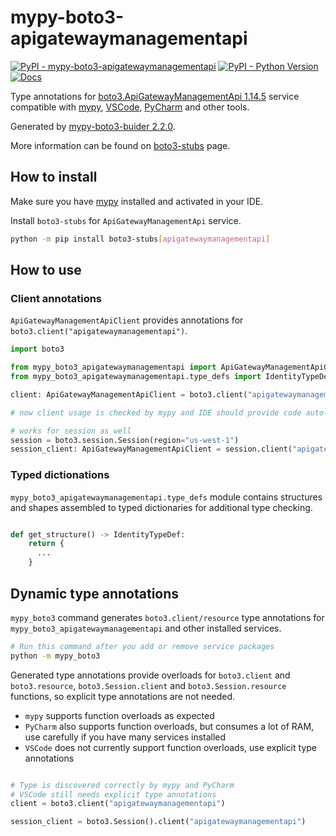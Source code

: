 # mypy-boto3-apigatewaymanagementapi

[![PyPI - mypy-boto3-apigatewaymanagementapi](https://img.shields.io/pypi/v/mypy-boto3-apigatewaymanagementapi.svg?color=blue)](https://pypi.org/project/mypy-boto3-apigatewaymanagementapi)
[![PyPI - Python Version](https://img.shields.io/pypi/pyversions/mypy-boto3-apigatewaymanagementapi.svg?color=blue)](https://pypi.org/project/mypy-boto3-apigatewaymanagementapi)
[![Docs](https://img.shields.io/readthedocs/mypy-boto3-builder.svg?color=blue)](https://mypy-boto3-builder.readthedocs.io/)

Type annotations for
[boto3.ApiGatewayManagementApi 1.14.5](https://boto3.amazonaws.com/v1/documentation/api/1.14.5/reference/services/apigatewaymanagementapi.html#ApiGatewayManagementApi) service
compatible with [mypy](https://github.com/python/mypy), [VSCode](https://code.visualstudio.com/),
[PyCharm](https://www.jetbrains.com/pycharm/) and other tools.

Generated by [mypy-boto3-buider 2.2.0](https://github.com/vemel/mypy_boto3_builder).

More information can be found on [boto3-stubs](https://pypi.org/project/boto3-stubs/) page.

## How to install

Make sure you have [mypy](https://github.com/python/mypy) installed and activated in your IDE.

Install `boto3-stubs` for `ApiGatewayManagementApi` service.

```bash
python -m pip install boto3-stubs[apigatewaymanagementapi]
```

## How to use

### Client annotations

`ApiGatewayManagementApiClient` provides annotations for `boto3.client("apigatewaymanagementapi")`.

```python
import boto3

from mypy_boto3_apigatewaymanagementapi import ApiGatewayManagementApiClient
from mypy_boto3_apigatewaymanagementapi.type_defs import IdentityTypeDef, ...

client: ApiGatewayManagementApiClient = boto3.client("apigatewaymanagementapi")

# now client usage is checked by mypy and IDE should provide code auto-complete

# works for session as well
session = boto3.session.Session(region="us-west-1")
session_client: ApiGatewayManagementApiClient = session.client("apigatewaymanagementapi")
```








### Typed dictionations

`mypy_boto3_apigatewaymanagementapi.type_defs` module contains structures and shapes assembled
to typed dictionaries for additional type checking.

```python

def get_structure() -> IdentityTypeDef:
    return {
      ...
    }
```


## Dynamic type annotations

`mypy_boto3` command generates `boto3.client/resource` type annotations for
`mypy_boto3_apigatewaymanagementapi` and other installed services.

```bash
# Run this command after you add or remove service packages
python -m mypy_boto3
```

Generated type annotations provide overloads for `boto3.client` and `boto3.resource`,
`boto3.Session.client` and `boto3.Session.resource` functions,
so explicit type annotations are not needed.

- `mypy` supports function overloads as expected
- `PyCharm` also supports function overloads, but consumes a lot of RAM, use carefully if you have many services installed
- `VSCode` does not currently support function overloads, use explicit type annotations

```python

# Type is discovered correctly by mypy and PyCharm
# VSCode still needs explicit type annotations
client = boto3.client("apigatewaymanagementapi")

session_client = boto3.Session().client("apigatewaymanagementapi")
```
